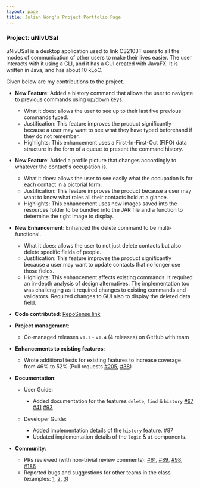 ```yaml
---
layout: page
title: Julian Wong's Project Portfolio Page
---
```


### Project: uNivUSal

uNivUSal is a desktop application used to link CS2103T users to all the modes of communication of other users to make their lives easier. The user interacts with it using a CLI, and it has a GUI created with JavaFX. It is written in Java, and has about 10 kLoC.

Given below are my contributions to the project.

* **New Feature**: Added a history command that allows the user to navigate to previous commands using up/down keys.
  * What it does: allows the user to see up to their last five previous commands typed.
  * Justification: This feature improves the product significantly because a user may want to see what they have typed beforehand if they do not remember.
  * Highlights: This enhancement uses a First-In-First-Out (FIFO) data structure in the form of a queue to present the command history.

* **New Feature**: Added a profile picture that changes accordingly to whatever the contact's occupation is.
  * What it does: allows the user to see easily what the occupation is for each contact in a pictorial form.
  * Justification: This feature improves the product because a user may want to know what roles all their contacts hold at a glance.
  * Highlights: This enhancement uses new images saved into the resources folder to be bundled into the JAR file and a function to determine the right image to display.

* **New Enhancement**: Enhanced the delete command to be multi-functional.
  * What it does: allows the user to not just delete contacts but also delete specific fields of people.
  * Justification: This feature improves the product significantly because a user may want to update contacts that no longer use those fields.
  * Highlights: This enhancement affects existing commands. It required an in-depth analysis of design alternatives. The implementation too was challenging as it required changes to existing commands and validators. Required changes to GUI also to display the deleted data field.

* **Code contributed**: [RepoSense link](https://nus-cs2103-ay2223s1.github.io/tp-dashboard/?search=jnwkm&breakdown=true)

* **Project management**:
  * Co-managed releases `v1.1` - `v1.4` (4 releases) on GitHub with team

* **Enhancements to existing features**:
  * Wrote additional tests for existing features to increase coverage from 46% to 52% (Pull requests [\#205](https://github.com/AY2223S1-CS2103T-T08-3/tp/pull/205), [\#38]())

* **Documentation**:
  * User Guide:
    * Added documentation for the features `delete`, `find` & `history` [\#97](https://github.com/AY2223S1-CS2103T-T08-3/tp/pull/97) [\#41](https://github.com/AY2223S1-CS2103T-T08-3/tp/pull/41) [\#93](https://github.com/AY2223S1-CS2103T-T08-3/tp/pull/93)

  * Developer Guide:
    * Added implementation details of the `history` feature. [\#87](https://github.com/AY2223S1-CS2103T-T08-3/tp/pull/87)
    * Updated implementation details of the `logic` & `ui` components.

* **Community**:
  * PRs reviewed (with non-trivial review comments): [\#61](https://github.com/AY2223S1-CS2103T-T08-3/tp/pull/61), [\#89](https://github.com/AY2223S1-CS2103T-T08-3/tp/pull/89), [\#98](https://github.com/AY2223S1-CS2103T-T08-3/tp/pull/98), [\#186](https://github.com/AY2223S1-CS2103T-T08-3/tp/pull/186)
  * Reported bugs and suggestions for other teams in the class (examples: [1](https://github.com/Jnwkm/ped/issues/2), [2](https://github.com/Jnwkm/ped/issues/5), [3](https://github.com/Jnwkm/ped/issues/1))
  
